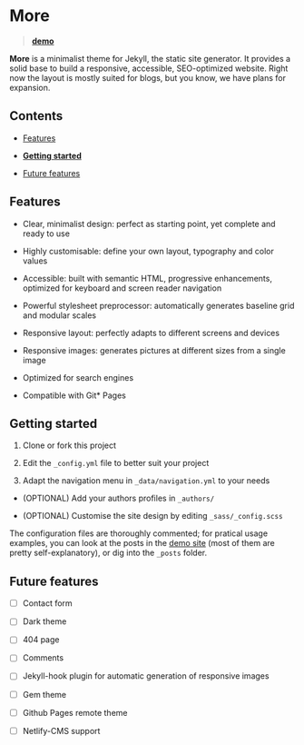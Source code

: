 ---
---

# More

> [**demo**]()

**More** is a minimalist theme for Jekyll, the static site generator. It provides a solid base to build a responsive, accessible, SEO-optimized website. Right now the layout is mostly suited for blogs, but you know, we have plans for expansion.

## Contents

- [Features](#features)

- [**Getting started**](#getting-started)

- [Future features](#future-features)

## Features

- Clear, minimalist design: perfect as starting point, yet complete and ready to use

- Highly customisable: define your own layout, typography and color values

- Accessible: built with semantic HTML, progressive enhancements, optimized for keyboard and screen reader navigation

- Powerful stylesheet preprocessor: automatically generates baseline grid and modular scales

- Responsive layout: perfectly adapts to different screens and devices

- Responsive images: generates pictures at different sizes from a single image

- Optimized for search engines

- Compatible with Git* Pages

## Getting started

1. Clone or fork this project

2. Edit the `_config.yml` file to better suit your project 

3. Adapt the navigation menu in `_data/navigation.yml` to your needs
- (OPTIONAL) Add your authors profiles in `_authors/`

- (OPTIONAL) Customise the site design by editing `_sass/_config.scss`
  
  

The configuration files are thoroughly commented; for pratical usage examples, you can look at the posts in the [demo site]() (most of them are pretty self-explanatory), or dig into the `_posts` folder.

## Future features 

- [ ] Contact form

- [ ] Dark theme

- [ ] 404 page

- [ ] Comments

- [ ] Jekyll-hook plugin for automatic generation of responsive images 

- [ ] Gem theme

- [ ] Github Pages remote theme

- [ ] Netlify-CMS support
